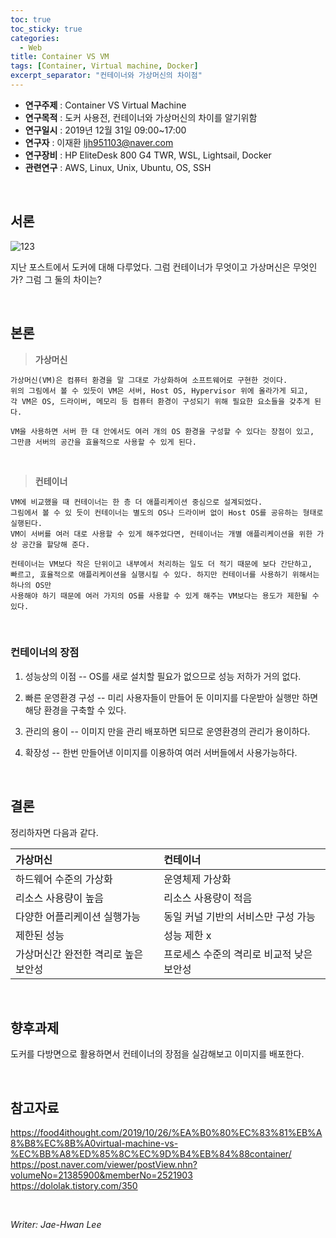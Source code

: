 ```yaml
---
toc: true
toc_sticky: true
categories:
  - Web
title: Container VS VM
tags: [Container, Virtual machine, Docker]
excerpt_separator: "컨테이너와 가상머신의 차이점"
---
```


* **연구주제** : Container VS Virtual Machine
* **연구목적** : 도커 사용전, 컨테이너와 가상머신의 차이를 알기위함
* **연구일시** : 2019년 12월 31일 09:00~17:00
* **연구자** : 이재환 <ljh951103@naver.com>
* **연구장비** : HP EliteDesk 800 G4 TWR, WSL, Lightsail, Docker
* **관련연구** : AWS, Linux, Unix, Ubuntu, OS, SSH

&nbsp;

## 서론

![123](https://lh3.googleusercontent.com/53UBfkTd__oJLlxXMbYVhHBBXtnRhkQ7fhUplq1eF7LHp-rTPbVADRbQQPugcZtK-TGoymFE1OQwC0lkvCUbWNi8j2MvUUdTIK5rPsfa4AtmA2k2M9s36ZliRCeTkmSbZ7DdHphU)

지난 포스트에서 도커에 대해 다루었다. 그럼 컨테이너가 무엇이고 가상머신은 무엇인가?
그럼 그 둘의 차이는?

&nbsp;

## 본론

>**가상머신**  
```
가상머신(VM)은 컴퓨터 환경을 말 그대로 가상화하여 소프트웨어로 구현한 것이다.  
위의 그림에서 볼 수 있듯이 VM은 서버, Host OS, Hypervisor 위에 올라가게 되고,  
각 VM은 OS, 드라이버, 메모리 등 컴퓨터 환경이 구성되기 위해 필요한 요소들을 갖추게 된다.
```
```
VM을 사용하면 서버 한 대 안에서도 여러 개의 OS 환경을 구성할 수 있다는 장점이 있고,  
그만큼 서버의 공간을 효율적으로 사용할 수 있게 된다.
```

&nbsp;

>**컨테이너**
```
VM에 비교했을 때 컨테이너는 한 층 더 애플리케이션 중심으로 설계되었다.  
그림에서 볼 수 있 듯이 컨테이너는 별도의 OS나 드라이버 없이 Host OS를 공유하는 형태로 실행된다.  
VM이 서버를 여러 대로 사용할 수 있게 해주었다면, 컨테이너는 개별 애플리케이션을 위한 가상 공간을 할당해 준다.
```
```  
컨테이너는 VM보다 작은 단위이고 내부에서 처리하는 일도 더 적기 때문에 보다 간단하고,   
빠르고, 효율적으로 애플리케이션을 실행시킬 수 있다. 하지만 컨테이너를 사용하기 위해서는 하나의 OS만   
사용해야 하기 때문에 여러 가지의 OS를 사용할 수 있게 해주는 VM보다는 용도가 제한될 수 있다.
```

&nbsp;
  
### 컨테이너의 장점
 1. 성능상의 이점
-- OS를 새로 설치할 필요가 없으므로 성능 저하가 거의 없다.

 2. 빠른 운영환경 구성
-- 미리 사용자들이 만들어 둔 이미지를 다운받아 실행만 하면 해당 환경을 구축할 수 있다.

 3. 관리의 용이
 -- 이미지 만을 관리 배포하면 되므로 운영환경의 관리가 용이하다.
 
 4. 확장성
-- 한번 만들어낸 이미지를 이용하여 여러 서버들에서 사용가능하다. 

 &nbsp;

## 결론 

정리하자면 다음과 같다.

|가상머신  | 컨테이너 |
|:----------|:--------|
| 하드웨어 수준의 가상화 | 운영체제 가상화 |
| 리소스 사용량이 높음 | 리소스 사용량이 적음 |
| 다양한 어플리케이션 실행가능 | 동일 커널 기반의 서비스만 구성 가능 |
| 제한된 성능 | 성능 제한 x |
| 가상머신간 완전한 격리로 높은 보안성 | 프로세스 수준의 격리로 비교적 낮은 보안성 |

&nbsp;

## 향후과제

도커를 다방면으로 활용하면서 컨테이너의 장점을 실감해보고 이미지를 배포한다.

&nbsp;

## 참고자료

<https://food4ithought.com/2019/10/26/%EA%B0%80%EC%83%81%EB%A8%B8%EC%8B%A0virtual-machine-vs-%EC%BB%A8%ED%85%8C%EC%9D%B4%EB%84%88container/>  
<https://post.naver.com/viewer/postView.nhn?volumeNo=21385900&memberNo=2521903>  
<https://dololak.tistory.com/350>

&nbsp;

*Writer: Jae-Hwan Lee*
